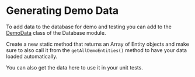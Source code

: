 # Generating Demo Data
To add data to the database for demo and testing you can add to the [DemoData](https://github.com/Aam-Digital/ndb-core/blob/master/src/app/database/demo-data.ts) class of the Database module.

Create a new static method that returns an Array of Entity objects and make sure to also call it from the `getAllDemoEntities()` method to have your data loaded automatically.

You can also get the data here to use it in your unit tests.
